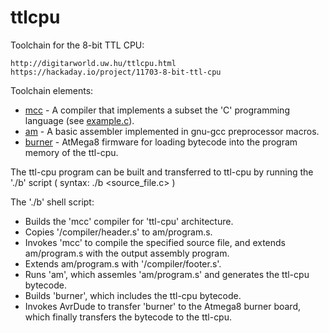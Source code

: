 # ttlcpu

Toolchain for the 8-bit TTL CPU:
```
http://digitarworld.uw.hu/ttlcpu.html
https://hackaday.io/project/11703-8-bit-ttl-cpu
```

Toolchain elements:

 *  [mcc](https://github.com/szoftveres/mcc) - A compiler that implements a subset the
    'C' programming language (see [example.c](https://github.com/szoftveres/ttlcpu/blob/master/example.c)).
 *  [am](https://github.com/szoftveres/ttlcpu/tree/master/am) - A basic assembler implemented in gnu-gcc
    preprocessor macros.
 *  [burner](https://github.com/szoftveres/ttlcpu/tree/master/burner) - AtMega8 firmware for loading bytecode
    into the program memory of the ttl-cpu.

The ttl-cpu program can be built and transferred to ttl-cpu by running
the './b' script ( syntax: ./b <source_file.c> )

The './b' shell script:
 - Builds the 'mcc' compiler for 'ttl-cpu' architecture.
 - Copies '/compiler/header.s' to am/program.s.
 - Invokes 'mcc' to compile the specified source file, and
   extends am/program.s with the output assembly program.
 - Extends am/program.s with '/compiler/footer.s'.
 - Runs 'am', which assemles 'am/program.s'  and generates
   the ttl-cpu bytecode.
 - Builds 'burner', which includes the ttl-cpu bytecode.
 - Invokes AvrDude to transfer 'burner' to the Atmega8
   burner board, which finally transfers the bytecode to
   the ttl-cpu.

